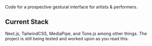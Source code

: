 Code for a prospective gestural interface for artists & performers.

## Current Stack
Next.js, TailwindCSS, MediaPipe, and Tone.js among other things. The project is still being tested and worked upon as you read this. 
